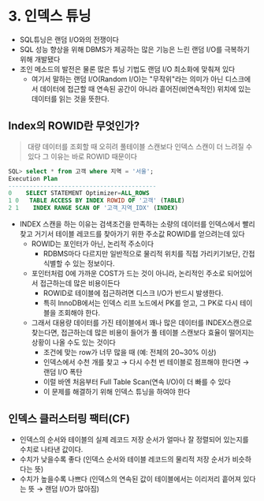 # 3. 인덱스 튜닝

- SQL튜닝은 랜덤 I/O와의 전쟁이다
- SQL 성능 향상을 위해 DBMS가 제공하는 많은 기능은 느린 랜덤 I/O를 극복하기 위해 개발됐다
- 조인 메소드의 발전은 물론 많은 튜닝 기법도 랜덤 I/O 최소화에 맞춰져 있다
  - 여기서 말하는 랜덤 I/O(Random I/O)는 "무작위"라는 의미가 아닌 디스크에서 데이터에 접근할 때 연속된 공간이 아니라 흩어진(비연속적인) 위치에 있는 데이터를 읽는 것을 뜻한다.

## Index의 ROWID란 무엇인가?

> 대량 데이터를 조회할 때 오히려 풀테이블 스캔보다 인덱스 스캔이 더 느려질 수 있다
> 그 이유는 바로 ROWID 때문이다

```sql
SQL> select * from 고객 where 지역 = '서울';
Execution Plan
------------------------------------------
0    SELECT STATEMENT Optimizer=ALL_ROWS
1 0   TABLE ACCESS BY INDEX ROWID OF '고객' (TABLE)
2 1    INDEX RANGE SCAN OF '고객_지역_IDX' (INDEX)
```

- INDEX 스캔을 하는 이유는 검색조건을 만족하는 소량의 데이터를 인덱스에서 빨리 찾고 거기서 테이블 레코드를 찾아가기 위한 주소값 ROWID를 얻으려는데 있다
  - ROWID는 포인터가 아닌, 논리적 주소이다
    - RDBMS마다 다르지만 일반적으로 물리적 위치를 직접 가리키기보단, 간접 식별할 수 있는 정보이다.
  - 포인터처럼 0에 가까운 COST가 드는 것이 아니라, 논리적인 주소로 되어있어서 접근하는데 많은 비용이든다
    - ROWID로 테이블에 접근하려면 디스크 I/O가 반드시 발생한다.
    - 특히 InnoDB에서는 인덱스 리프 노드에서 PK를 얻고, 그 PK로 다시 테이블을 조회해야 한다.
  - 그래서 대용량 데이터를 가진 테이블에서 꽤나 많은 데이터를 INDEX스캔으로 찾는다면, 접근하는데 많은 비용이 들어가 풀 테이블 스캔보다 효율이 떨어지는 상황이 나올 수도 있는 것이다
    - 조건에 맞는 row가 너무 많을 때 (예: 전체의 20~30% 이상)
    - 인덱스에서 수천 개를 찾고 → 다시 수천 번 테이블로 점프해야 한다면 → 랜덤 I/O 폭탄
    - 이럴 바엔 처음부터 Full Table Scan(연속 I/O)이 더 빠를 수 있다
    - 이 문제를 해결하기 위해 인덱스 튜닝을 하여야 한다

## 인덱스 클러스터링 팩터(CF)

- 인덱스의 순서와 테이블의 실제 레코드 저장 순서가 얼마나 잘 정렬되어 있는지를 수치로 나타낸 값이다.
- 수치가 낮을수록 좋다 (인덱스 순서와 테이블 레코드의 물리적 저장 순서가 비슷하다는 뜻)
- 수치가 높을수록 나쁘다 (인덱스의 연속된 값이 테이블에서는 이리저리 흩어져 있다는 뜻 → 랜덤 I/O가 많아짐)
